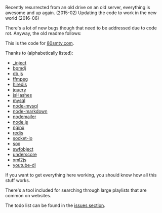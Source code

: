 Recently resurrected from an old drive on an old server, everything is awesome and up again. (2015-02)
Updating the code to work in the new world (2016-06)

There's a lot of new bugs though that need to be addressed due to code rot.  Anyway, the old readme follows:

This is the code for [80smtv.com](http://80smtv.com).

Thanks to (alphabetically listed):

 * [_inject](https://github.com/kristopolous/_inject)
 * [bpmdj](ftp://bpmdj.yellowcouch.org/bpmdj/)
 * [db.js](https://github.com/kristopolous/db.js)
 * [ffmpeg](http://ffmpeg.org/)
 * [hiredis](https://github.com/mranney/node_redis)
 * [jquery](http://jquery.com/)
 * [jsHashes](https://github.com/h2non/jsHashes)
 * [mysql](http://mysql.com/)
 * [node-mysql](https://github.com/felixge/node-mysql)
 * [node-markdown](https://github.com/andris9/node-markdown)
 * [nodemailer](https://github.com/andris9/Nodemailer)
 * [node.js](http://nodejs.org/)
 * [nginx](http://wiki.nginx.org/Main)
 * [redis](http://redis.io/)
 * [socket-io](http://socket.io/)
 * [sox](http://sox.sourceforge.net/)
 * [swfobject](http://code.google.com/p/swfobject/)
 * [underscore](https://github.com/documentcloud/underscore)
 * [xml2js](https://github.com/Leonidas-from-XIV/node-xml2js)
 * [youtube-dl](https://github.com/rg3/youtube-dl)

If you want to get everything here working, you should know how all this
stuff works.

There's a tool included for searching through large playlists that are common on websites.

The todo list can be found in the [issues section](https://github.com/kristopolous/emptyv/issues).
